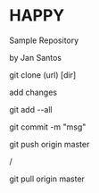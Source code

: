 # HAPPY
Sample Repository

by Jan Santos

git clone (url) [dir]

add changes

git add --all

git commit -m "msg"

git push origin master

/

git pull origin master
